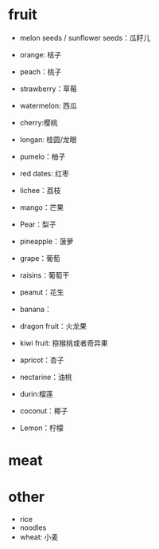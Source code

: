 # fruit


* melon seeds / sunflower seeds：瓜籽儿
* orange: 桔子
* peach：桃子
* strawberry：草莓
* watermelon: 西瓜
* cherry:樱桃
* longan: 桂圆/龙眼
* pumelo：柚子
* red dates: 红枣
* lichee：荔枝
* mango：芒果
* Pear：梨子
* pineapple：菠萝
* grape：葡萄
* raisins：葡萄干
* peanut：花生
* banana：

* dragon fruit：火龙果
* kiwi fruit: 猕猴桃或者奇异果

* apricot：杏子
* nectarine：油桃
* durin:榴莲

* coconut：椰子
* Lemon：柠檬


# meat

# other
* rice
* noodles
* wheat: 小麦
